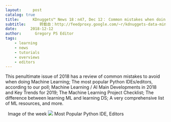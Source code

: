 ```yaml
---
layout:     post
catalog: true
title:      KDnuggets™ News 18：n47, Dec 12： Common mistakes when doing machine learning; Here are the most popular Python IDEs / Editors
subtitle:      转载自：http://feedproxy.google.com/~r/kdnuggets-data-mining-analytics/~3/mSN8AHq-sIU/n47.html
date:      2018-12-12
author:      Gregory PS Editor
tags:
    - learning
    - news
    - tutorials
    - overviews
    - editors
---
```


This penultimate issue of 2018 has a review of common mistakes to avoid when doing Machine Learning; The most popular Python IDEs/editors, according to our poll; Machine Learning / AI Main Developments in 2018 and Key Trends for 2019; The Machine Learning Project Checklist; The difference between learning ML and learning DS; A very comprehensive list of ML resources, and more.

  Image of the week
![](http://feedproxy.google.com/images/poll-top-python-ide-468.jpg)
Most Popular Python IDE, Editors 






